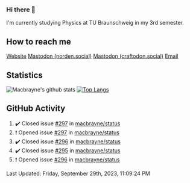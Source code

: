 ### Hi there 👋
I'm currently studying Physics at TU Braunschweig in my 3rd semester.

## How to reach me
[Website](https://florentin-schleuss.de)
<a rel="me" href="https://norden.social/@florentin">Mastodon (norden.social)</a>
<a rel="me" href="https://craftodon.social/@frodolon">Mastodon (craftodon.social)</a>
[Email](mailto:hello@macbrayne.de)

## Statistics
![Macbrayne's github stats](https://github-readme-stats.vercel.app/api?username=macbrayne&count_private=true&show_icons=true&hide_rank=true&custom_title=macbrayne's%20GitHub%20Stats)
[![Top Langs](https://github-readme-stats.vercel.app/api/top-langs/?username=macbrayne&exclude_repo=liftron&layout=compact)](https://github.com/anuraghazra/github-readme-stats)
## GitHub Activity

<!--RECENT_ACTIVITY:start-->
1. ✔️ Closed issue [#297](https://github.com/macbrayne/status/issues/297) in [macbrayne/status](https://github.com/macbrayne/status)
2. ❗️ Opened issue [#297](https://github.com/macbrayne/status/issues/297) in [macbrayne/status](https://github.com/macbrayne/status)
3. ✔️ Closed issue [#296](https://github.com/macbrayne/status/issues/296) in [macbrayne/status](https://github.com/macbrayne/status)
4. ✔️ Closed issue [#295](https://github.com/macbrayne/status/issues/295) in [macbrayne/status](https://github.com/macbrayne/status)
5. ❗️ Opened issue [#296](https://github.com/macbrayne/status/issues/296) in [macbrayne/status](https://github.com/macbrayne/status)
<!--RECENT_ACTIVITY:end-->

<!--RECENT_ACTIVITY:last_update-->
Last Updated: Friday, September 29th, 2023, 11:09:24 PM
<!--RECENT_ACTIVITY:last_update_end-->


<!--
**macbrayne/macbrayne** is a ✨ _special_ ✨ repository because its `README.md` (this file) appears on your GitHub profile.

Here are some ideas to get you started:

- 🔭 I’m currently working on ...
- 🌱 I’m currently learning ...
- 👯 I’m looking to collaborate on ...
- 🤔 I’m looking for help with ...
- 💬 Ask me about ...
- 📫 How to reach me: ...
- 😄 Pronouns: ...
- ⚡ Fun fact: ...
-->
